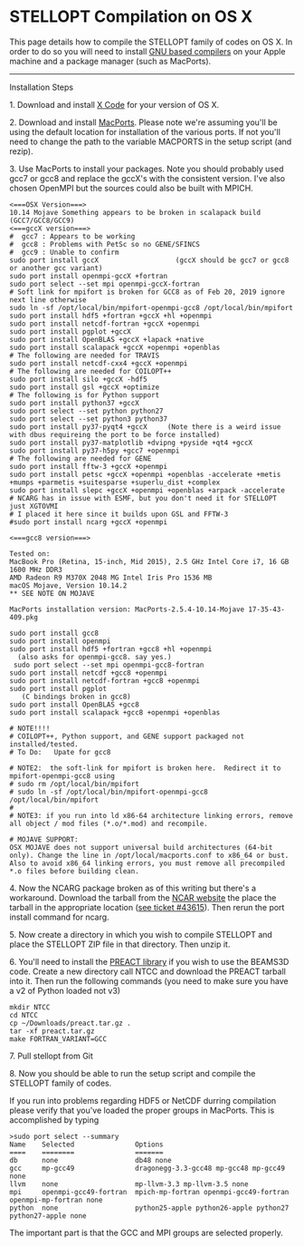 STELLOPT Compilation on OS X
============================

This page details how to compile the STELLOPT family of codes on OS X.
In order to do so you will need to install
[GNU based compilers](http://gcc.gnu.org/) on your Apple machine and a
package manager (such as MacPorts).

------------------------------------------------------------------------

Installation Steps

1\. Download and install [X Code](https://developer.apple.com/xcode/) for
your version of OS X.

2\. Download and install [MacPorts](https://www.macports.org/). Please
note we\'re assuming you\'ll be using the default location for
installation of the various ports. If not you\'ll need to change the
path to the variable MACPORTS in the setup script (and rezip).

3\. Use MacPorts to install your packages. Note you should probably used
gcc7 or gcc8 and replace the gccX\'s with the consistent version. I\'ve
also chosen OpenMPI but the sources could also be built with MPICH.

    <===OSX Version===>
    10.14 Mojave Something appears to be broken in scalapack build (GCC7/GCC8/GCC9)
    <===gccX version===>
    #  gcc7 : Appears to be working
    #  gcc8 : Problems with PetSc so no GENE/SFINCS
    #  gcc9 : Unable to confirm
    sudo port install gccX                   (gccX should be gcc7 or gcc8 or another gcc variant)
    sudo port install openmpi-gccX +fortran
    sudo port select --set mpi openmpi-gccX-fortran
    # Soft link for mpifort is broken for GCC8 as of Feb 20, 2019 ignore next line otherwise
    sudo ln -sf /opt/local/bin/mpifort-openmpi-gcc8 /opt/local/bin/mpifort
    sudo port install hdf5 +fortran +gccX +hl +openmpi
    sudo port install netcdf-fortran +gccX +openmpi
    sudo port install pgplot +gccX
    sudo port install OpenBLAS +gccX +lapack +native
    sudo port install scalapack +gccX +openmpi +openblas
    # The following are needed for TRAVIS
    sudo port install netcdf-cxx4 +gccX +openmpi
    # The following are needed for COILOPT++
    sudo port install silo +gccX -hdf5
    sudo port install gsl +gccX +optimize
    # The following is for Python support
    sudo port install python37 +gccX
    sudo port select --set python python27
    sudo port select --set python3 python37
    sudo port install py37-pyqt4 +gccX     (Note there is a weird issue with dbus requireing the port to be force installed)
    sudo port install py37-matplotlib +dvipng +pyside +qt4 +gccX
    sudo port install py37-h5py +gcc7 +openmpi
    # The following are needed for GENE
    sudo port install fftw-3 +gccX +openmpi
    sudo port install petsc +gccX +openmpi +openblas -accelerate +metis +mumps +parmetis +suitesparse +superlu_dist +complex
    sudo port install slepc +gccX +openmpi +openblas +arpack -accelerate
    # NCARG has in issue with ESMF, but you don't need it for STELLOPT just XGTOVMI
    # I placed it here since it builds upon GSL and FFTW-3
    #sudo port install ncarg +gccX +openmpi

    <===gcc8 version===>

    Tested on: 
    MacBook Pro (Retina, 15-inch, Mid 2015), 2.5 GHz Intel Core i7, 16 GB 1600 MHz DDR3
    AMD Radeon R9 M370X 2048 MG Intel Iris Pro 1536 MB
    macOS Mojave, Version 10.14.2
    ** SEE NOTE ON MOJAVE

    MacPorts installation version: MacPorts-2.5.4-10.14-Mojave 17-35-43-409.pkg

    sudo port install gcc8
    sudo port install openmpi
    sudo port install hdf5 +fortran +gcc8 +hl +openmpi
      (also asks for openmpi-gcc8. say yes.)
     sudo port select --set mpi openmpi-gcc8-fortran
    sudo port install netcdf +gcc8 +openmpi 
    sudo port install netcdf-fortran +gcc8 +openmpi
    sudo port install pgplot 
       (C bindings broken in gcc8)
    sudo port install OpenBLAS +gcc8 
    sudo port install scalapack +gcc8 +openmpi +openblas

    # NOTE!!!!
    # COILOPT++, Python support, and GENE support packaged not installed/tested. 
    # To Do:   Upate for gcc8

    # NOTE2:  the soft-link for mpifort is broken here.  Redirect it to mpifort-openmpi-gcc8 using
    # sudo rm /opt/local/bin/mpifort
    # sudo ln -sf /opt/local/bin/mpifort-openmpi-gcc8 /opt/local/bin/mpifort
    # 
    # NOTE3: if you run into ld x86-64 architecture linking errors, remove all object / mod files (*.o/*.mod) and recompile.

    # MOJAVE SUPPORT: 
    OSX MOJAVE does not support universal build architectures (64-bit only). Change the line in /opt/local/macports.conf to x86_64 or bust.  Also to avoid x86_64 linking errors, you must remove all precompiled *.o files before building clean. 

4\. Now the NCARG package broken as of this writing but there\'s a
workaround. Download the tarball from the
[NCAR website](http://www.ncarg.ucar.edu/) the place the tarball in the
appropriate location
([see ticket \#43615](https://trac.macports.org/ticket/42541)). Then
rerun the port install command for ncarg.

5\. Now create a directory in which you wish to compile STELLOPT and
place the STELLOPT ZIP file in that directory. Then unzip it.

6\. You\'ll need to install the
[PREACT library](http://w3.pppl.gov/ntcc/PREACT/) if you wish to use the
BEAMS3D code. Create a new directory call NTCC and download the PREACT
tarball into it. Then run the following commands (you need to make sure
you have a v2 of Python loaded not v3)

    mkdir NTCC
    cd NTCC
    cp ~/Downloads/preact.tar.gz .
    tar -xf preact.tar.gz
    make FORTRAN_VARIANT=GCC

7\. Pull stellopt from Git

8\. Now you should be able to run the setup script and compile the
STELLOPT family of codes.

If you run into problems regarding HDF5 or NetCDF durring compilation
please verify that you\'ve loaded the proper groups in MacPorts. This is
accomplished by typing

    >sudo port select --summary
    Name    Selected               Options
    ====    ========               =======
    db      none                   db48 none
    gcc     mp-gcc49               dragonegg-3.3-gcc48 mp-gcc48 mp-gcc49 none
    llvm    none                   mp-llvm-3.3 mp-llvm-3.5 none
    mpi     openmpi-gcc49-fortran  mpich-mp-fortran openmpi-gcc49-fortran openmpi-mp-fortran none
    python  none                   python25-apple python26-apple python27 python27-apple none

The important part is that the GCC and MPI groups are selected properly.
